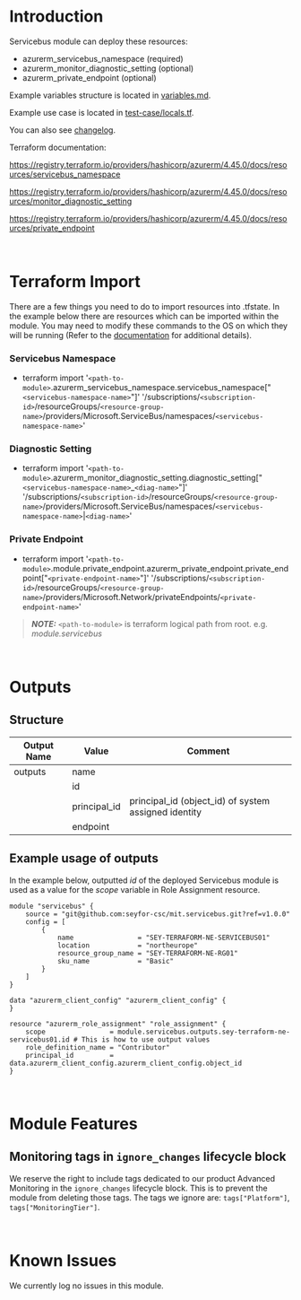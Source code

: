 # Introduction
Servicebus module can deploy these resources:
* azurerm_servicebus_namespace (required)
* azurerm_monitor_diagnostic_setting (optional)
* azurerm_private_endpoint (optional)

Example variables structure is located in [variables.md](variables.md).

Example use case is located in [test-case/locals.tf](test-case/locals.tf).

You can also see [changelog](CHANGELOG.md).

Terraform documentation:

https://registry.terraform.io/providers/hashicorp/azurerm/4.45.0/docs/resources/servicebus_namespace

https://registry.terraform.io/providers/hashicorp/azurerm/4.45.0/docs/resources/monitor_diagnostic_setting

https://registry.terraform.io/providers/hashicorp/azurerm/4.45.0/docs/resources/private_endpoint

&nbsp;

# Terraform Import
There are a few things you need to do to import resources into .tfstate. In the example below there are resources which can be imported within the module. You may need to modify these commands to the OS on which they will be running (Refer to the [documentation](https://developer.hashicorp.com/terraform/cli/commands/import#example-import-into-resource-configured-with-for_each) for additional details).
### Servicebus Namespace
* terraform import '`<path-to-module>`.azurerm_servicebus_namespace.servicebus_namespace["`<servicebus-namespace-name>`"]' '/subscriptions/`<subscription-id>`/resourceGroups/`<resource-group-name>`/providers/Microsoft.ServiceBus/namespaces/`<servicebus-namespace-name>`'
### Diagnostic Setting
* terraform import '`<path-to-module>`.azurerm_monitor_diagnostic_setting.diagnostic_setting["`<servicebus-namespace-name>`_`<diag-name>`"]' '/subscriptions/`<subscription-id>`/resourceGroups/`<resource-group-name>`/providers/Microsoft.ServiceBus/namespaces/`<servicebus-namespace-name>`|`<diag-name>`'
 ### Private Endpoint
* terraform import '`<path-to-module>`.module.private_endpoint.azurerm_private_endpoint.private_endpoint["`<private-endpoint-name>`"]' '/subscriptions/`<subscription-id>`/resourceGroups/`<resource-group-name>`/providers/Microsoft.Network/privateEndpoints/`<private-endpoint-name>`'

 > **_NOTE:_** `<path-to-module>` is terraform logical path from root. e.g. _module.servicebus_

&nbsp;

# Outputs
## Structure

| Output Name | Value        | Comment                                              |
| ----------- | ------------ | ---------------------------------------------------- |
| outputs     | name         |                                                      |
|             | id           |                                                      |
|             | principal_id | principal_id (object_id) of system assigned identity |
|             | endpoint     |                                                      |

## Example usage of outputs
In the example below, outputted _id_ of the deployed Servicebus module is used as a value for the _scope_ variable in Role Assignment resource.
```
module "servicebus" {
    source = "git@github.com:seyfor-csc/mit.servicebus.git?ref=v1.0.0"
    config = [
        {
            name                = "SEY-TERRAFORM-NE-SERVICEBUS01"
            location            = "northeurope"
            resource_group_name = "SEY-TERRAFORM-NE-RG01"
            sku_name            = "Basic"
        }
    ]
}

data "azurerm_client_config" "azurerm_client_config" {
}

resource "azurerm_role_assignment" "role_assignment" {
    scope                = module.servicebus.outputs.sey-terraform-ne-servicebus01.id # This is how to use output values
    role_definition_name = "Contributor"
    principal_id         = data.azurerm_client_config.azurerm_client_config.object_id
}
```

&nbsp;

# Module Features
## Monitoring tags in `ignore_changes` lifecycle block
We reserve the right to include tags dedicated to our product Advanced Monitoring in the `ignore_changes` lifecycle block. This is to prevent the module from deleting those tags. The tags we ignore are: `tags["Platform"]`, `tags["MonitoringTier"]`.

&nbsp;

# Known Issues
We currently log no issues in this module.
